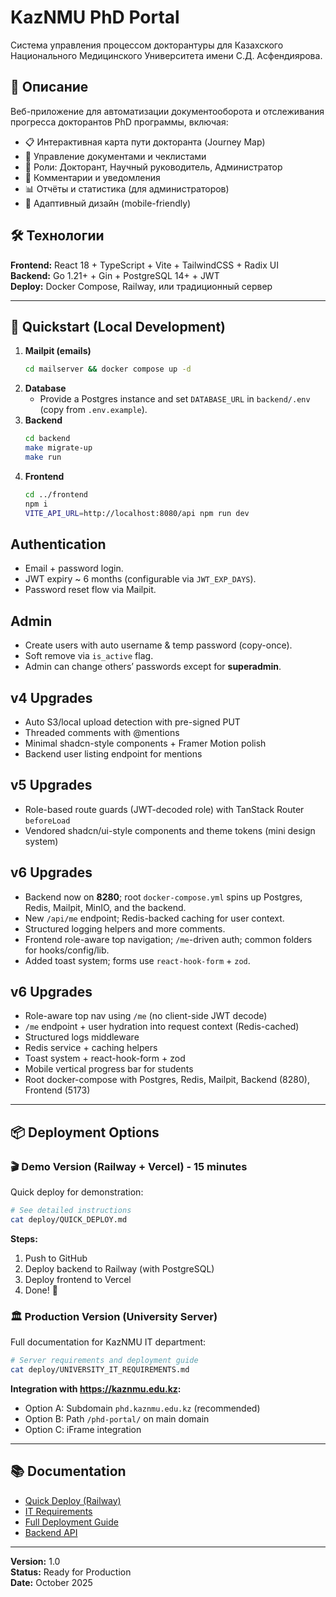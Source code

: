 # KazNMU PhD Portal

Система управления процессом докторантуры для Казахского Национального Медицинского Университета имени С.Д. Асфендиярова.

## 🎯 Описание

Веб-приложение для автоматизации документооборота и отслеживания прогресса докторантов PhD программы, включая:

- 📋 Интерактивная карта пути докторанта (Journey Map)
- 📝 Управление документами и чеклистами
- 👥 Роли: Докторант, Научный руководитель, Администратор
- 🔔 Комментарии и уведомления
- 📊 Отчёты и статистика (для администраторов)
- 📱 Адаптивный дизайн (mobile-friendly)

## 🛠️ Технологии

**Frontend:** React 18 + TypeScript + Vite + TailwindCSS + Radix UI  
**Backend:** Go 1.21+ + Gin + PostgreSQL 14+ + JWT  
**Deploy:** Docker Compose, Railway, или традиционный сервер

---

## 🚀 Quickstart (Local Development)

1. **Mailpit (emails)**
   ```bash
   cd mailserver && docker compose up -d
   ```
2. **Database**
   - Provide a Postgres instance and set `DATABASE_URL` in `backend/.env` (copy from `.env.example`).
3. **Backend**
   ```bash
   cd backend
   make migrate-up
   make run
   ```
4. **Frontend**
   ```bash
   cd ../frontend
   npm i
   VITE_API_URL=http://localhost:8080/api npm run dev
   ```

## Authentication
- Email + password login.
- JWT expiry ~ 6 months (configurable via `JWT_EXP_DAYS`).
- Password reset flow via Mailpit.

## Admin
- Create users with auto username & temp password (copy-once).
- Soft remove via `is_active` flag.
- Admin can change others’ passwords except for **superadmin**.


## v4 Upgrades
- Auto S3/local upload detection with pre-signed PUT
- Threaded comments with @mentions
- Minimal shadcn-style components + Framer Motion polish
- Backend user listing endpoint for mentions


## v5 Upgrades
- Role-based route guards (JWT-decoded role) with TanStack Router `beforeLoad`
- Vendored shadcn/ui-style components and theme tokens (mini design system)


## v6 Upgrades
- Backend now on **8280**; root `docker-compose.yml` spins up Postgres, Redis, Mailpit, MinIO, and the backend.
- New `/api/me` endpoint; Redis-backed caching for user context.
- Structured logging helpers and more comments.
- Frontend role-aware top navigation; `/me`-driven auth; common folders for hooks/config/lib.
- Added toast system; forms use `react-hook-form` + `zod`.


## v6 Upgrades
- Role-aware top nav using `/me` (no client-side JWT decode)
- `/me` endpoint + user hydration into request context (Redis-cached)
- Structured logs middleware
- Redis service + caching helpers
- Toast system + react-hook-form + zod
- Mobile vertical progress bar for students
- Root docker-compose with Postgres, Redis, Mailpit, Backend (8280), Frontend (5173)

---

## 📦 Deployment Options

### 🎬 Demo Version (Railway + Vercel) - 15 minutes

Quick deploy for demonstration:

```bash
# See detailed instructions
cat deploy/QUICK_DEPLOY.md
```

**Steps:**
1. Push to GitHub
2. Deploy backend to Railway (with PostgreSQL)
3. Deploy frontend to Vercel
4. Done! 🎉

### 🏛️ Production Version (University Server)

Full documentation for KazNMU IT department:

```bash
# Server requirements and deployment guide
cat deploy/UNIVERSITY_IT_REQUIREMENTS.md
```

**Integration with https://kaznmu.edu.kz:**
- Option A: Subdomain `phd.kaznmu.edu.kz` (recommended)
- Option B: Path `/phd-portal/` on main domain
- Option C: iFrame integration

---

## 📚 Documentation

- [Quick Deploy (Railway)](deploy/QUICK_DEPLOY.md)
- [IT Requirements](deploy/UNIVERSITY_IT_REQUIREMENTS.md)
- [Full Deployment Guide](deploy/DEPLOYMENT_GUIDE.md)
- [Backend API](backend/README.md)

---

**Version:** 1.0  
**Status:** Ready for Production  
**Date:** October 2025
